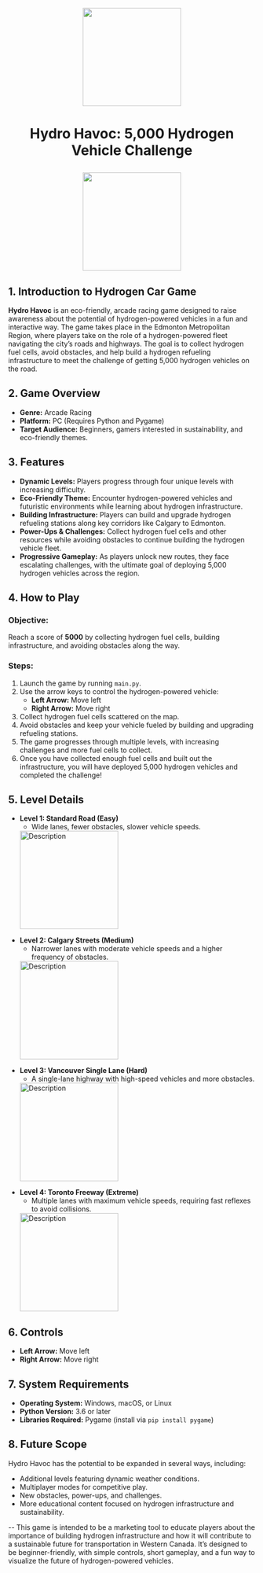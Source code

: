 
  
<p align = "center" draggable=”false” ><img src="https://encrypted-tbn0.gstatic.com/images?q=tbn:ANd9GcR8HNB-ex4xb4H3-PXRcywP5zKC_3U8VzQTPA&usqp=CAU" 
     width="200px"
     height="auto"/>
</p>

<h1 align="center" id="heading">
<h1 align="center" id="heading"> Hydro Havoc: 5,000 Hydrogen Vehicle Challenge 
<p align = "center" draggable=”false” ><img src="https://github.com/user-attachments/assets/6925b477-531c-4e48-9fda-ec2400d4479b" 
     width="200px"
     height="auto"/>
</p>

## 1. Introduction to Hydrogen Car Game

**Hydro Havoc** is an eco-friendly, arcade racing game designed to raise awareness about the potential of hydrogen-powered vehicles in a fun and interactive way. The game takes place in the Edmonton Metropolitan Region, where players take on the role of a hydrogen-powered fleet navigating the city’s roads and highways. The goal is to collect hydrogen fuel cells, avoid obstacles, and help build a hydrogen refueling infrastructure to meet the challenge of getting 5,000 hydrogen vehicles on the road.

## 2. Game Overview

- **Genre:** Arcade Racing
- **Platform:** PC (Requires Python and Pygame)
- **Target Audience:** Beginners, gamers interested in sustainability, and eco-friendly themes.

## 3. Features

- **Dynamic Levels:** Players progress through four unique levels with increasing difficulty.
- **Eco-Friendly Theme:** Encounter hydrogen-powered vehicles and futuristic environments while learning about hydrogen infrastructure.
- **Building Infrastructure:** Players can build and upgrade hydrogen refueling stations along key corridors like Calgary to Edmonton.
- **Power-Ups & Challenges:** Collect hydrogen fuel cells and other resources while avoiding obstacles to continue building the hydrogen vehicle fleet.
- **Progressive Gameplay:** As players unlock new routes, they face escalating challenges, with the ultimate goal of deploying 5,000 hydrogen vehicles across the region.

## 4. How to Play

### Objective:
Reach a score of **5000** by collecting hydrogen fuel cells, building infrastructure, and avoiding obstacles along the way.

### Steps:
1. Launch the game by running `main.py`.
2. Use the arrow keys to control the hydrogen-powered vehicle:
   - **Left Arrow:** Move left
   - **Right Arrow:** Move right
3. Collect hydrogen fuel cells scattered on the map.
4. Avoid obstacles and keep your vehicle fueled by building and upgrading refueling stations.
5. The game progresses through multiple levels, with increasing challenges and more fuel cells to collect.
6. Once you have collected enough fuel cells and built out the infrastructure, you will have deployed 5,000 hydrogen vehicles and completed the challenge!

## 5. Level Details

- **Level 1: Standard Road (Easy)**
  - Wide lanes, fewer obstacles, slower vehicle speeds.
    <div style="text-align: left;">
  <img src="https://github.com/user-attachments/assets/73132088-213e-48c0-b173-9b1b9b24b04c" alt="Description" width="200" height="auto" />
</div>
                           
- **Level 2: Calgary Streets (Medium)**
  - Narrower lanes with moderate vehicle speeds and a higher frequency of obstacles.
    <div style="text-align: left;">
  <img src="https://github.com/user-attachments/assets/e9edcf53-f515-4a48-97c0-eaafafcb44e9" alt="Description" width="200" height="auto" />
</div>
  
- **Level 3: Vancouver Single Lane (Hard)**
  - A single-lane highway with high-speed vehicles and more obstacles.
    <div style="text-align: left;">
  <img src="https://github.com/user-attachments/assets/2403fe7c-b2ab-4cb1-a079-0a048f17888a" alt="Description" width="200" height="auto" />
</div>

- **Level 4: Toronto Freeway (Extreme)**
  - Multiple lanes with maximum vehicle speeds, requiring fast reflexes to avoid collisions.
    <div style="text-align: left;">
  <img src="https://github.com/user-attachments/assets/6afe7555-d141-46d0-94a5-800a63095482" alt="Description" width="200" height="auto" />
</div>

## 6. Controls

- **Left Arrow:** Move left
- **Right Arrow:** Move right

## 7. System Requirements

- **Operating System:** Windows, macOS, or Linux
- **Python Version:** 3.6 or later
- **Libraries Required:** Pygame (install via `pip install pygame`)

## 8. Future Scope

Hydro Havoc has the potential to be expanded in several ways, including:
- Additional levels featuring dynamic weather conditions.
- Multiplayer modes for competitive play.
- New obstacles, power-ups, and challenges.
- More educational content focused on hydrogen infrastructure and sustainability.

--
This game is intended to be a marketing tool to educate players about the importance of building hydrogen infrastructure and how it will contribute to a sustainable future for transportation in Western Canada. It’s designed to be beginner-friendly, with simple controls, short gameplay, and a fun way to visualize the future of hydrogen-powered vehicles.
